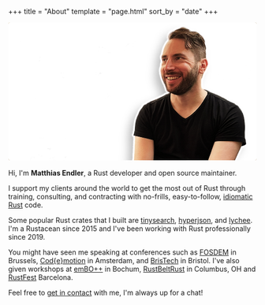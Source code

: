 +++
title = "About"
template = "page.html"
sort_by = "date"
+++

<style>
.img-stack {
    position: relative;
}

.img-stack img {
    border-radius: 4px;
}

.img-stack-hue {
    filter: hue-rotate(180deg);
}

@media (prefers-color-scheme: dark) {
    .img-stack-hue {
        filter: hue-rotate(335deg);
    }
}
</style>

<div class="img-stack">
  <img class="img-stack-hue" src="/about/endler-bg.jpg" alt="Background">
  <img src="/about/endler-fg.png" alt="Foreground" style="position: absolute; top: 0; left: 0;">
</div>

Hi, I'm <strong>Matthias Endler</strong>, a Rust developer and open source maintainer.

I support my clients around the world to get the most out of Rust through
training, consulting, and contracting with no-frills, easy-to-follow, [idiomatic
Rust](https://github.com/mre/idiomatic-rust) code.

Some popular Rust crates that I built are [tinysearch](https://github.com/tinysearch/tinysearch),
[hyperjson](https://github.com/mre/hyperjson), and
[lychee](https://github.com/lycheeverse/lychee).
I'm a Rustacean since 2015 and I've been working with Rust professionally since 2019.

You might have seen me speaking at conferences such as
[FOSDEM](https://www.youtube.com/watch?v=ePiWBGh35q0) in Brussels,
[Cod{e}motion](https://www.youtube.com/watch?v=imtejBNbm0o) in Amsterdam, and
[BrisTech](https://www.youtube.com/watch?v=sEcbTYLtLSM) in Bristol. I've also
given workshops at [emBO++](https://github.com/rust-embedded/wg/issues/235) in
Bochum,
[RustBeltRust](https://speakerdeck.com/mre/workshop-write-your-own-shell-in-rust)
in Columbus, OH and [RustFest](https://hackmd.io/ru4intliRlyJ9t8pU2F29A)
Barcelona.

Feel free to [get in contact](mailto:hi@corrode.dev) with me, I'm always up for
a chat!
